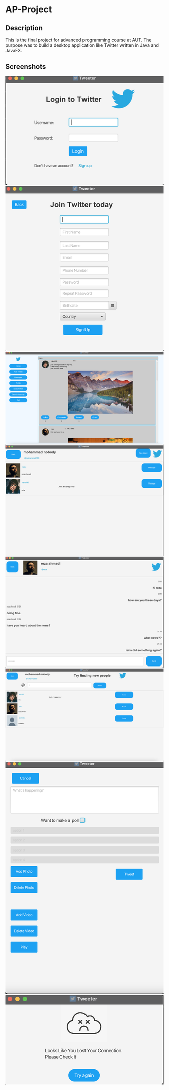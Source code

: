 # AP-Project

## Description
This is the final project for advanced programming course at AUT.
The purpose was to build a desktop application like Twitter written in Java and JavaFX.

## Screenshots
![Signin page](photos/signIn.png)
![SignUp page](photos/signUp.png)
![Home page](photos/home.png)
![Messages page](photos/messages.png)
![direct page](photos/direct.png)
![Search user page](photos/searchUser.png)
![Add Tweet page](photos/addTweet.png)
![connectionError page](photos/connectionError.png)


